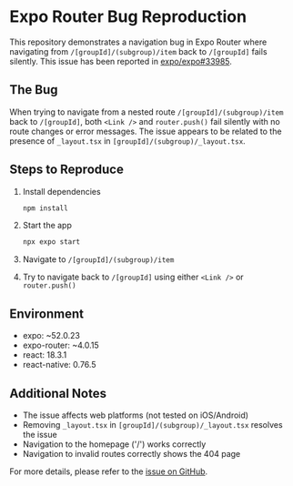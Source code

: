 # Expo Router Bug Reproduction

This repository demonstrates a navigation bug in Expo Router where navigating from `/[groupId]/(subgroup)/item` back to `/[groupId]` fails silently. This issue has been reported in [expo/expo#33985](https://github.com/expo/expo/issues/33985).

## The Bug

When trying to navigate from a nested route `/[groupId]/(subgroup)/item` back to `/[groupId]`, both `<Link />` and `router.push()` fail silently with no route changes or error messages. The issue appears to be related to the presence of `_layout.tsx` in `[groupId]/(subgroup)/_layout.tsx`.

## Steps to Reproduce

1. Install dependencies
   ```bash
   npm install
   ```

2. Start the app
   ```bash
   npx expo start
   ```

3. Navigate to `/[groupId]/(subgroup)/item`
4. Try to navigate back to `/[groupId]` using either `<Link />` or `router.push()`

## Environment

- expo: ~52.0.23
- expo-router: ~4.0.15
- react: 18.3.1
- react-native: 0.76.5

## Additional Notes

- The issue affects web platforms (not tested on iOS/Android)
- Removing `_layout.tsx` in `[groupId]/(subgroup)/_layout.tsx` resolves the issue
- Navigation to the homepage ('/') works correctly
- Navigation to invalid routes correctly shows the 404 page

For more details, please refer to the [issue on GitHub](https://github.com/expo/expo/issues/33985).
